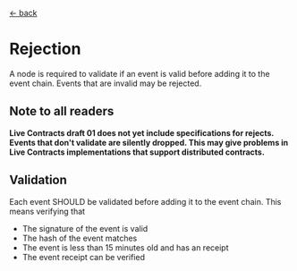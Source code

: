 [← back](../)

# Rejection

A node is required to validate if an event is valid before adding it to the event chain. Events that are invalid may
be rejected.

## Note to all readers

**Live Contracts draft 01 does not yet include specifications for rejects. Events that don't validate are silently
dropped. This may give problems in Live Contracts implementations that support distributed contracts.**

## Validation

Each event SHOULD be validated before adding it to the event chain. This means verifying that

* The signature of the event is valid
* The hash of the event matches
* The event is less than 15 minutes old and has an receipt
* The event receipt can be verified
